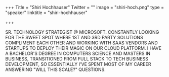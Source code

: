 +++
Title = "Shiri Hochhauser"
Twitter = ""
image = "shiri-hoch.png"
type = "speaker"
linktitle = "shiri-hochhauser"

+++

SR. TECHNOLOGY STRATEGIST @ MICROSOFT. CONSTANTLY LOOKING FOR THE SWEET SPOT WHERE 1ST AND 3RD PARTY SOLUTIONS COMPLIMENT EACH OTHER AND WORKING WITH SAAS VENDORS AND STARTUPS TO DEPLOY THEIR MAGIC ON OUR CLOUD PLATFORM. I HAVE A BACHELOR'S DEGREE IN COMPUTERS SCIENCE AND MASTERS IN BUSINESS, TRANSITIONED FROM FULL STACK TO TECH BUSINESS DEVELOPMENT, SO ESSENTIALLY I'VE SPENT MOST OF MY CAREER ANSWERING "WILL THIS SCALE?" QUESTIONS.